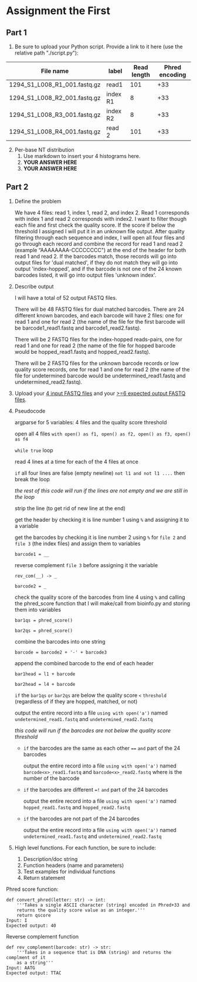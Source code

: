 # Assignment the First

## Part 1
1. Be sure to upload your Python script. Provide a link to it here (use the relative path "./script.py"):

| File name | label | Read length | Phred encoding |
|---|---|---|---|
| 1294_S1_L008_R1_001.fastq.gz |  read1 | 101 | +33 |
| 1294_S1_L008_R2_001.fastq.gz | index R1 | 8 | +33 |
| 1294_S1_L008_R3_001.fastq.gz | index R2 | 8 | +33 |
| 1294_S1_L008_R4_001.fastq.gz | read 2 | 101 | +33 |

2. Per-base NT distribution
    1. Use markdown to insert your 4 histograms here.
    2. **YOUR ANSWER HERE**
    3. **YOUR ANSWER HERE**
    
## Part 2
1. Define the problem

   We have 4 files: read 1, index 1, read 2, and index 2. Read 1 corresponds with index 1 and read 2 corresponds with index2. I want to filter though each file and first check the quality score. If the score if below the threshold I assigned I will put it in an unknown file output. After quality filtering through each sequence and index, I will open all four files and go through each record and combine the record for read 1 and read 2 (example “AAAAAAAA-CCCCCCCC") at the end of the header for both read 1 and read 2. If the barcodes match, those records will go into output files for 'dual matched', if they do not match they will go into output 'index-hopped', and if the barcode is not one of the 24 known barcodes listed, it will go into output files 'unknown index'. 
   
3. Describe output

   I will have a total of 52 output FASTQ files.

   There will be 48 FASTQ files for dual matched barcodes. There are 24 different known barcodes, and each barcode will have 2 files: one for read 1 and one for read 2 (the name of the file for the first barcode will be barcode1_read1.fastq and barcode1_read2.fastq).

   There will be 2 FASTQ files for the index-hopped reads-pairs, one for read 1 and one for read 2 (the name of the file for hopped barcode would be hopped_read1.fastq and hopped_read2.fastq).

   There will be 2 FASTQ files for the unknown barcode records or low quality score records, one for read 1 and one for read 2 (the name of the file for undetermined barcode would be undetermined_read1.fastq and undetermined_read2.fastq). 
   
5. Upload your [4 input FASTQ files](../TEST-input_FASTQ) and your [>=6 expected output FASTQ files](../TEST-output_FASTQ).

6. Pseudocode

   argparse for 5 variables: 4 files and the quality score threshold

   open all 4 files `with open() as f1, open() as f2, open() as f3, open() as f4`

   `while true` loop

   read 4 lines at a time for each of the 4 files at once

   `if` all four lines are false (empty newline) `not l1 and not l1 ....` then break the loop

   *the rest of this code will run if the lines are not empty and we are still in the loop*

   strip the line (to get rid of new line at the end)

   get the header by checking it is line number 1 using `%` and assigning it to a variable 

   get the barcodes by checking it is line number 2 using `%` for `file 2` and `file 3` (the index files) and assign them to variables
   
   `barcode1 = __`

   reverse complement `file 3` before assigning it the variable

   `rev_com(__) -> _`
   
   `barcode2 = _`

   check the quality score of the barcodes from line 4 using `%` and calling the phred_score function that I will make/call from bioinfo.py and storing them into variables

   `bar1qs = phred_score()`
   
   `bar2qs = phred_score()`
   
   combine the barcodes into one string
   
   `barcode = barcode2 + '-' + barcode3`
   
   append the combined barcode to the end of each header

   `bar1head = l1 + barcode`
   
   `bar2head = l4 + barcode`
   
    `if` the `bar1qs` `or` `bar2qs` are below the quality score `<` `threshold` (regardless of if they are hopped, matched, or not)

     output the entire record into a file `using with open('a')` named `undetermined_read1.fastq` and `undetermined_read2.fastq`

   *this code will run if the barcodes are not below the quality score threshold*
   
   - `if` the barcodes are the same as each other `==` `and` part of the 24 barcodes

     output the entire record into a file `using with open('a')` named `barcode<x>_read1.fastq` and `barcode<x>_read2.fastq` where <x> is the number of the barcode
     
   - `if` the barcodes are different `=!` `and` part of the 24 barcodes

     output the entire record into a file `using with open('a')` named `hopped_read1.fastq` and `hopped_read2.fastq`
     
   - `if` the barcodes are not part of the 24 barcodes
     
     output the entire record into a file `using with open('a')` named `undetermined_read1.fastq` and `undetermined_read2.fastq`
   

8. High level functions. For each function, be sure to include:
    1. Description/doc string
    2. Function headers (name and parameters)
    3. Test examples for individual functions
    4. Return statement

Phred score function:
  
    def convert_phred(letter: str) -> int:
        '''Takes a single ASCII character (string) encoded in Phred+33 and
        returns the quality score value as an integer.'''
        return qscore
    Input: I
    Expected output: 40
       
Reverse complement function

    def rev_complement(barcode: str) -> str:
        '''Takes in a sequence that is DNA (string) and returns the complment of it
        as a string'''
    Input: AATG
    Expected output: TTAC

